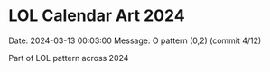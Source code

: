 # LOL Calendar Art 2024

Date: 2024-03-13 00:03:00
Message: O pattern (0,2) (commit 4/12)

Part of LOL pattern across 2024
